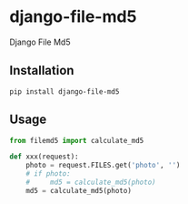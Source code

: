 # django-file-md5
Django File Md5

## Installation
```shell
pip install django-file-md5
```

## Usage
```python
from filemd5 import calculate_md5

def xxx(request):
    photo = request.FILES.get('photo', '')
    # if photo:
    #     md5 = calculate_md5(photo)
    md5 = calculate_md5(photo)
```
